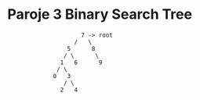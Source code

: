# Paroje 3 Binary Search Tree

                         7 -> root
                       /   \
                     5      8
                    / \      \
                   1   6      9
                  / \                
                 0   3
                    / \
                   2   4 